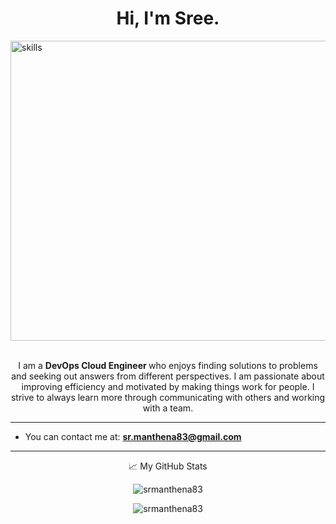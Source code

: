 <h1 align="center">Hi, I'm Sree.</h1>
<img align="left" src="https://fiverr-res.cloudinary.com/images/t_main1,q_auto,f_auto,q_auto,f_auto/gigs/128118345/original/c776fd8433fd0870bd5534b04ce547a436ab68a8/do-something-i-am-at-aws-kubernetes-docker-terraform-ci-cd-linux.png" alt="skills" width="990" 
     height="480" />
     
&nbsp;

<p align="center"> I am a <b> DevOps Cloud Engineer </b> who enjoys finding solutions to problems and seeking out answers from different perspectives. I am passionate about improving efficiency and motivated by making things work for people. I strive to always learn more through communicating with others and working with a team.</p> 

<hr>

- You can contact me at: **sr.manthena83@gmail.com**

<hr>

<p align="center"> 📈 My GitHub Stats </p>

<p align="center"> <img src="https://github-readme-stats.vercel.app/api?username=srmanthena83&show_icons=true&theme=gotham" alt="srmanthena83" />

<p align="center"> <img src="https://github-readme-stats.vercel.app/api/top-langs/?username=srmanthena83&show_icons=true&theme=gotham" alt="srmanthena83" />
